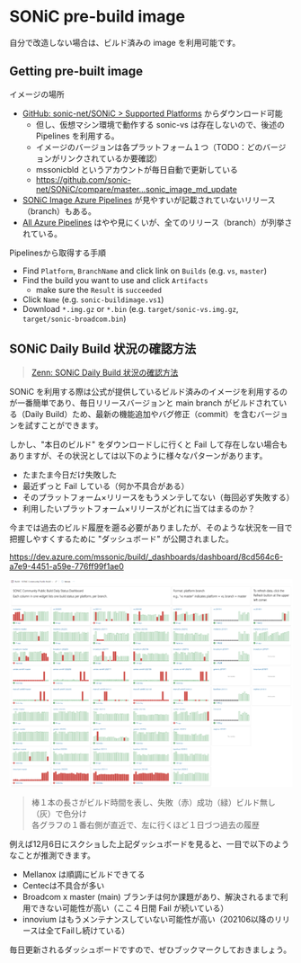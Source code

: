 # SONiC pre-build image

自分で改造しない場合は、ビルド済みの image を利用可能です。

## Getting pre-built image

イメージの場所

- [GitHub: sonic-net/SONiC > Supported Platforms](https://github.com/sonic-net/SONiC/blob/sonic_image_md_update/supported_devices_platforms.md) からダウンロード可能
  - 但し、仮想マシン環境で動作する sonic-vs は存在しないので、後述の Pipelines を利用する。
  - イメージのバージョンは各プラットフォーム１つ（TODO：どのバージョンがリンクされているか要確認）
  - mssonicbld というアカウントが毎日自動で更新している
  - https://github.com/sonic-net/SONiC/compare/master...sonic_image_md_update
- [SONiC Image Azure Pipelines](https://sonic-build.azurewebsites.net/ui/sonic/pipelines) が見やすいが記載されていないリリース（branch）もある。
- [All Azure Pipelines](https://sonic-build.azurewebsites.net/ui/sonic/pipelines?buildType=all) はやや見にくいが、全てのリリース（branch）が列挙されている。

Pipelinesから取得する手順

- Find `Platform`, `BranchName` and click link on `Builds` (e.g. `vs`, `master`)
- Find the build you want to use and click `Artifacts`
  - make sure the `Result` is `succeeded`
- Click `Name` (e.g. `sonic-buildimage.vs1`)
- Download `*.img.gz` or `*.bin` (e.g. `target/sonic-vs.img.gz`, `target/sonic-broadcom.bin`)

## SONiC Daily Build 状況の確認方法

> [Zenn: SONiC Daily Build 状況の確認方法](https://zenn.dev/ebiken_sdn/articles/1999e629f0c4ea)

SONiC を利用する際は公式が提供しているビルド済みのイメージを利用するのが一番簡単であり、毎日リリースバージョンと main branch がビルドされている（Daily Build）ため、最新の機能追加やバグ修正（commit）を含むバージョンを試すことができます。

しかし、"本日のビルド" をダウンロードしに行くと Fail して存在しない場合もありますが、その状況としては以下のように様々なパターンがあります。

- たまたま今日だけ失敗した
- 最近ずっと Fail している（何か不具合がある）
- そのプラットフォーム×リリースをもうメンテしてない（毎回必ず失敗する）
- 利用したいプラットフォーム×リリースがどれに当てはまるのか？

今までは過去のビルド履歴を遡る必要がありましたが、そのような状況を一目で把握しやすくするために "ダッシュボード" が公開されました。

https://dev.azure.com/mssonic/build/_dashboards/dashboard/8cd564c6-a7e9-4451-a59e-776ff99f1ae0

![sonic-daily-build-dashboard.png](figures/sonic-daily-build-dashboard.png)

> 棒１本の長さがビルド時間を表し、失敗（赤）成功（緑）ビルド無し（灰）で色分け  
> 各グラフの１番右側が直近で、左に行くほど１日づつ過去の履歴

例えば12月6日にスクショした上記ダッシュボードを見ると、一目で以下のようなことが推測できます。

- Mellanox は順調にビルドできてる
- Centecは不具合が多い
- Broadcom x master (main) ブランチは何か課題があり、解決されるまで利用できない可能性が高い（ここ４日間 Fail が続いている）
- innovium はもうメンテナンスしていない可能性が高い（202106以降のリリースは全てFailし続けている）

毎日更新されるダッシュボードですので、ぜひブックマークしておきましょう。
